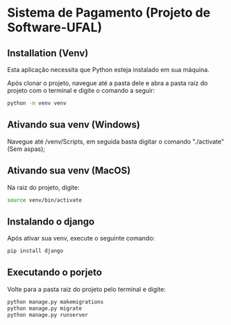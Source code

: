 # Sistema de Pagamento (Projeto de Software-UFAL)


## Installation (Venv)

Esta aplicação necessita que Python esteja instalado em sua máquina.

Após clonar o projeto, navegue até a pasta dele e abra a pasta raiz do projeto com o terminal e digite o comando a seguir:
```sh
python -m venv venv
```


## Ativando sua venv (Windows)

Navegue até /venv/Scripts, em seguida basta digitar o comando "./activate" (Sem aspas);
 
## Ativando sua venv (MacOS)

Na raiz do projeto, digite: 

```sh
source venv/bin/activate
```
 
## Instalando o django

Após ativar sua venv, execute o seguinte comando:
```sh
pip install django
```

## Executando o porjeto

Volte para a pasta raiz do projeto pelo terminal e digite:
```sh
python manage.py makemigrations
python manage.py migrate
python manage.py runserver
```
